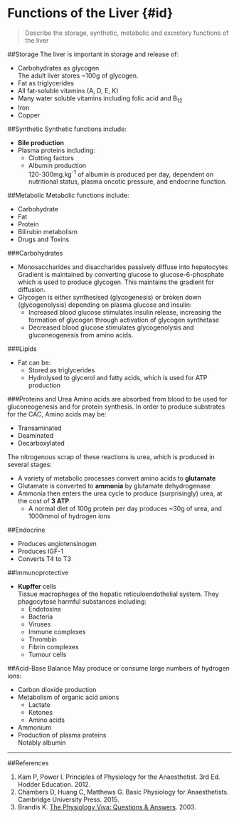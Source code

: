 # Functions of the Liver {#id}

> Describe the storage, synthetic, metabolic and excretory functions of the liver

##Storage
The liver is important in storage and release of:
* Carbohydrates as glycogen  
The adult liver stores ~100g of glycogen.
* Fat as triglycerides
* All fat-soluble vitamins (A, D, E, K)
* Many water soluble vitamins including folic acid and B<sub>12</sub>
* Iron
* Copper

##Synthetic
Synthetic functions include:
* **Bile production**
* Plasma proteins including:
  * Clotting factors
  * Albumin production  
  120-300mg.kg<sup>-1</sup> of albumin is produced per day, dependent on nutritional status, plasma oncotic pressure, and endocrine function. 

##Metabolic
Metabolic functions include:
* Carbohydrate
* Fat
* Protein
* Bilirubin metabolism
* Drugs and Toxins

###Carbohydrates
* Monosaccharides and disaccharides passively diffuse into hepatocytes  
Gradient is maintained by converting glucose to glucose-6-phosphate which is used to produce glycogen. This maintains the gradient for diffusion.
* Glycogen is either synthesised (glycogenesis) or broken down (glycogenolysis) depending on plasma glucose and insulin:
  * Increased blood glucose stimulates insulin release, increasing the formation of glycogen through activation of glycogen synthetase
  * Decreased blood glucose stimulates glycogenolysis and gluconeogenesis from amino acids.

###Lipids
* Fat can be:
  * Stored as triglycerides
  * Hydrolysed to glycerol and fatty acids, which is used for ATP production


###Proteins and Urea
Amino acids are absorbed from blood to be used for gluconeogenesis and for protein synthesis. In order to produce substrates for the CAC, Amino acids may be:
* Transaminated
* Deaminated
* Decarboxylated

The nitrogenous scrap of these reactions is urea, which is produced in several stages:
* A variety of metabolic processes convert amino acids to **glutamate**
* Glutamate is converted to **ammonia** by glutamate dehydrogenase
* Ammonia then enters the urea cycle to produce (surprisingly) urea, at the cost of **3 ATP**
  * A normal diet of 100g protein per day produces ~30g of urea, and 1000mmol of hydrogen ions

##Endocrine
* Produces angiotensinogen
* Produces IGF-1
* Converts T4 to T3


##Immunoprotective
* **Kupffer** cells  
Tissue macrophages of the hepatic reticuloendothelial system. They phagocytose harmful substances including:
  * Endotoxins
  * Bacteria
  * Viruses
  * Immune complexes
  * Thrombin
  * Fibrin complexes
  * Tumour cells

##Acid-Base Balance
May produce or consume large numbers of hydrogen ions:
* Carbon dioxide production
* Metabolism of organic acid anions
  * Lactate
  * Ketones
  * Amino acids
* Ammonium
* Production of plasma proteins  
Notably albumin


---
##References
1. Kam P, Power I. Principles of Physiology for the Anaesthetist. 3rd Ed. Hodder Education. 2012.
2. Chambers D, Huang C, Matthews G. Basic Physiology for Anaesthetists. Cambridge University Press. 2015.
3. Brandis K. [The Physiology Viva: Questions & Answers](http://www.anaesthesiamcq.com/vivabook.php). 2003.
